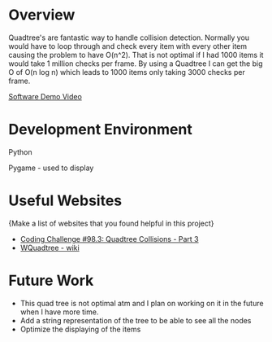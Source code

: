 # Overview

Quadtree's are fantastic way to handle collision detection. Normally you would have to loop through and check every item with every other item causing the problem to have O(n^2). That is not optimal if I had 1000 items it would take 1 million checks per frame. By using a Quadtree I can get the big O of O(n log n) which leads to 1000 items only taking 3000 checks per frame.

[Software Demo Video](https://www.youtube.com/watch?v=tm5ptWJNtxI)

# Development Environment

Python

Pygame - used to display

# Useful Websites

{Make a list of websites that you found helpful in this project}

-  [Coding Challenge #98.3: Quadtree Collisions - Part 3](https://www.youtube.com/watch?v=z0YFFg_nBjw)
-  [WQuadtree - wiki](https://en.wikipedia.org/wiki/Quadtree)

# Future Work

-  This quad tree is not optimal atm and I plan on working on it in the future when I have more time.
-  Add a string representation of the tree to be able to see all the nodes
-  Optimize the displaying of the items
